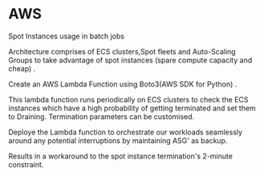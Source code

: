 # AWS
Spot Instances usage in batch jobs

Architecture comprises of ECS clusters,Spot fleets and Auto-Scaling Groups to
take advantage of spot instances (spare compute capacity and cheap) .

Create an AWS Lambda Function using Boto3(AWS SDK for Python) .

This lambda function runs periodically on ECS clusters to check the ECS
instances which have a high probability of getting terminated and set them to Draining.
Termination parameters can be customised.

Deploye the Lambda function to orchestrate our workloads seamlessly around any potential
interruptions by maintaining ASG' as backup.

Results in a workaround to the spot instance termination's 2-minute constraint. 
